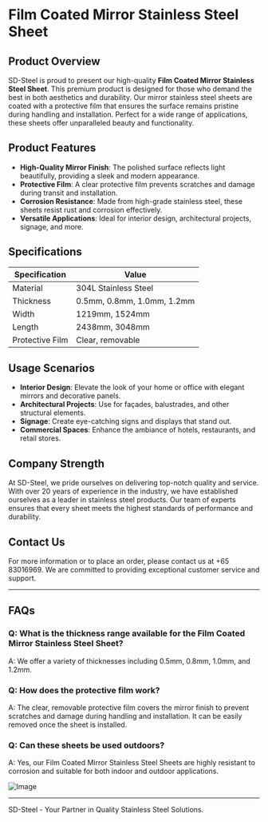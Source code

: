 # Film Coated Mirror Stainless Steel Sheet

## Product Overview

SD-Steel is proud to present our high-quality **Film Coated Mirror Stainless Steel Sheet**. This premium product is designed for those who demand the best in both aesthetics and durability. Our mirror stainless steel sheets are coated with a protective film that ensures the surface remains pristine during handling and installation. Perfect for a wide range of applications, these sheets offer unparalleled beauty and functionality.

## Product Features

- **High-Quality Mirror Finish**: The polished surface reflects light beautifully, providing a sleek and modern appearance.
- **Protective Film**: A clear protective film prevents scratches and damage during transit and installation.
- **Corrosion Resistance**: Made from high-grade stainless steel, these sheets resist rust and corrosion effectively.
- **Versatile Applications**: Ideal for interior design, architectural projects, signage, and more.

## Specifications

| Specification | Value |
| --- | --- |
| Material | 304L Stainless Steel |
| Thickness | 0.5mm, 0.8mm, 1.0mm, 1.2mm |
| Width | 1219mm, 1524mm |
| Length | 2438mm, 3048mm |
| Protective Film | Clear, removable |

## Usage Scenarios

- **Interior Design**: Elevate the look of your home or office with elegant mirrors and decorative panels.
- **Architectural Projects**: Use for façades, balustrades, and other structural elements.
- **Signage**: Create eye-catching signs and displays that stand out.
- **Commercial Spaces**: Enhance the ambiance of hotels, restaurants, and retail stores.

## Company Strength

At SD-Steel, we pride ourselves on delivering top-notch quality and service. With over 20 years of experience in the industry, we have established ourselves as a leader in stainless steel products. Our team of experts ensures that every sheet meets the highest standards of performance and durability.

## Contact Us

For more information or to place an order, please contact us at +65 83016969. We are committed to providing exceptional customer service and support.

---

## FAQs

### Q: What is the thickness range available for the Film Coated Mirror Stainless Steel Sheet?
A: We offer a variety of thicknesses including 0.5mm, 0.8mm, 1.0mm, and 1.2mm.

### Q: How does the protective film work?
A: The clear, removable protective film covers the mirror finish to prevent scratches and damage during handling and installation. It can be easily removed once the sheet is installed.

### Q: Can these sheets be used outdoors?
A: Yes, our Film Coated Mirror Stainless Steel Sheets are highly resistant to corrosion and suitable for both indoor and outdoor applications.

![Image](https://github.com/user-attachments/assets/2567258e-e124-4816-932d-1809bd27ef0b)

---

SD-Steel - Your Partner in Quality Stainless Steel Solutions.